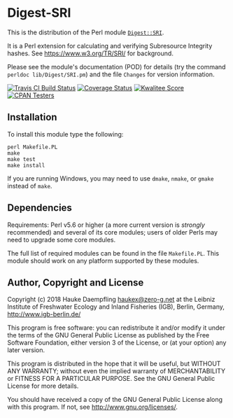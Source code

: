 Digest-SRI
==========

This is the distribution of the Perl module
[`Digest::SRI`](https://metacpan.org/pod/Digest::SRI).

It is a Perl extension for calculating and verifying Subresource
Integrity hashes. See <https://www.w3.org/TR/SRI/> for background.

Please see the module's documentation (POD) for details (try the
command `perldoc lib/Digest/SRI.pm`) and the file `Changes` for
version information.

[![Travis CI Build Status](https://travis-ci.org/haukex/Digest-SRI.svg)](https://travis-ci.org/haukex/Digest-SRI)
[![Coverage Status](https://coveralls.io/repos/github/haukex/Digest-SRI/badge.svg)](https://coveralls.io/github/haukex/Digest-SRI)
[![Kwalitee Score](https://badges.zero-g.net/kwalitee/Digest-SRI.svg)](https://cpants.cpanauthors.org/dist/Digest-SRI)
[![CPAN Testers](https://badges.zero-g.net/cpantesters/Digest-SRI.svg)](http://matrix.cpantesters.org/?dist=Digest-SRI)

Installation
------------

To install this module type the following:

	perl Makefile.PL
	make
	make test
	make install

If you are running Windows, you may need to use `dmake`, `nmake`, 
or `gmake` instead of `make`.

Dependencies
------------

Requirements: Perl v5.6 or higher (a more current version is
*strongly* recommended) and several of its core modules; users of
older Perls may need to upgrade some core modules.

The full list of required modules can be found in the file
`Makefile.PL`. This module should work on any platform supported 
by these modules.

Author, Copyright and License
-----------------------------

Copyright (c) 2018 Hauke Daempfling <haukex@zero-g.net>
at the Leibniz Institute of Freshwater Ecology and Inland Fisheries (IGB),
Berlin, Germany, <http://www.igb-berlin.de/>

This program is free software: you can redistribute it and/or modify
it under the terms of the GNU General Public License as published by
the Free Software Foundation, either version 3 of the License, or
(at your option) any later version.

This program is distributed in the hope that it will be useful,
but WITHOUT ANY WARRANTY; without even the implied warranty of
MERCHANTABILITY or FITNESS FOR A PARTICULAR PURPOSE. See the
GNU General Public License for more details.

You should have received a copy of the GNU General Public License
along with this program. If not, see <http://www.gnu.org/licenses/>.

